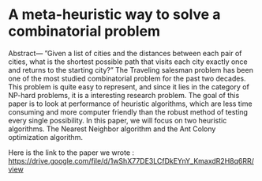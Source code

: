 # A meta-heuristic way to solve a combinatorial problem
 
Abstract—
”Given a list of cities and the distances between each
pair of cities, what is the shortest possible path that visits each
city exactly once and returns to the starting city?”
The Traveling salesman problem has been one of the most studied
combinatorial problem for the past two decades. This problem
is quite easy to represent, and since it lies in the category of
NP-hard problems, it is a interesting research problem. The goal
of this paper is to look at performance of heuristic algorithms,
which are less time consuming and more computer friendly than
the robust method of testing every single possibility.
In this paper, we will focus on two heuristic algorithms. The
Nearest Neighbor algorithm and the Ant Colony optimization
algorithm.

Here is the link to the paper we wrote : 
https://drive.google.com/file/d/1wShX77DE3LCfDkEYnY_KmaxdR2H8q6RR/view
